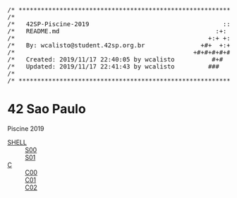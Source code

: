 <pre>
/* ************************************************************************** */
/*                                                                            */
/*   42SP-Piscine-2019                                    :::      ::::::::   */
/*   README.md                                          :+:      :+:    :+:   */
/*                                                    +:+ +:+         +:+     */
/*   By: wcalisto@student.42sp.org.br               +#+  +:+       +#+        */
/*                                                +#+#+#+#+#+   +#+           */
/*   Created: 2019/11/17 22:40:05 by wcalisto          #+#    #+#             */
/*   Updated: 2019/11/17 22:41:43 by wcalisto         ###   ########.fr       */
/*                                                                            */
/* ************************************************************************** */
</pre>

# 42 Sao Paulo 
Piscine 2019
<dl>
<dt><a href="https://github.com/wcalisto/42SP-Piscine-2019/tree/master/Shell">SHELL<a/></dt>
<dd> <a href="https://github.com/wcalisto/42SP-Piscine-2019/tree/master/Shell/S00">S00<a/></dd>
<dd> <a href="https://github.com/wcalisto/42SP-Piscine-2019/tree/master/Shell/S01">S01<a/></dd>

<dt><a href="https://github.com/wcalisto/42SP-Piscine-2019/tree/master/C">C<a/></dt>
<dd> <a href="https://github.com/wcalisto/42SP-Piscine-2019/tree/master/C/C00">C00<a/></dd>
<dd> <a href="">C01<a/></dd>
<dd> <a href="">C02<a/></dd>
</dl>
